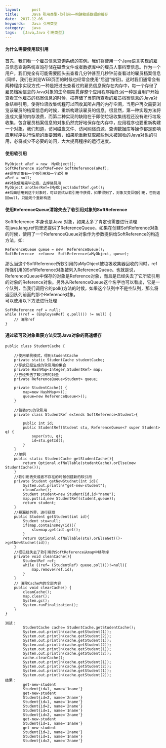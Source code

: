 ```yaml
---
layout:     post
title:      Java 引用类型-软引用——构建敏感数据的缓存
date:  2017-12-06
keywords:   Java 引用类型
category:   java
tags:   [Java,Java 引用类型]
---
```

#### 为什么需要使用软引用
   首先，我们看一个雇员信息查询系统的实例。我们将使用一个Java语言实现的雇员信息查询系统查询存储在磁盘文件或者数据库中的雇员人事档案信息。作为一个用户，我们完全有可能需要回头去查看几分钟甚至几秒钟前查看过的雇员档案信息(同样，我们在浏览WEB页面的时候也经常会使用“后退”按钮)。这时我们通常会有两种程序实现方式:一种是把过去查看过的雇员信息保存在内存中，每一个存储了雇员档案信息的Java对象的生命周期贯穿整个应用程序始终;另一种是当用户开始查看其他雇员的档案信息的时候，把存储了当前所查看的雇员档案信息的Java对象结束引用，使得垃圾收集线程可以回收其所占用的内存空间，当用户再次需要浏览该雇员的档案信息的时候，重新构建该雇员的信息。很显然，第一种实现方法将造成大量的内存浪费，而第二种实现的缺陷在于即使垃圾收集线程还没有进行垃圾收集，包含雇员档案信息的对象仍然完好地保存在内存中，应用程序也要重新构建一个对象。我们知道，访问磁盘文件、访问网络资源、查询数据库等操作都是影响应用程序执行性能的重要因素，如果能重新获取那些尚未被回收的Java对象的引用，必将减少不必要的访问，大大提高程序的运行速度。  
     
####   使用软引用
```
MyObject aRef = new  MyObject();
SoftReference aSoftRef=new SoftReference(aRef);
##现在对象有一个强引用和一个软引用
aRef = null;
##对象使用完毕之后，去掉强引用
MyObject anotherRef=(MyObject)aSoftRef.get();
##后面想用到这个对象时，可以尝试从软引用中获得，如果得到了，对象又变回强引用，否则返回null，只能呢个重新构造
```
####  使用ReferenceQueue清除失去了软引用对象的SoftReference  
SoftReference 本身也是Java 对象，如果太多了肯定也需要进行清理    
在java.lang.ref包里还提供了ReferenceQueue。如果在创建SoftReference对象的时候，使用了一个ReferenceQueue对象作为参数提供给SoftReference的构造方法，如:
```
ReferenceQueue queue = new  ReferenceQueue();
SoftReference  ref=new  SoftReference(aMyObject, queue);
```
那么当这个SoftReference所软引用的aMyOhject被垃圾收集器回收的同时，ref所强引用的SoftReference对象被列入ReferenceQueue。也就是说，ReferenceQueue中保存的对象是Reference对象，而且是已经失去了它所软引用的对象的Reference对象。另外从ReferenceQueue这个名字也可以看出，它是一个队列，当我们调用它的poll()方法的时候，如果这个队列中不是空队列，那么将返回队列前面的那个Reference对象。  
可以使用以下方法进行处理  
```
SoftReference ref = null;
while ((ref = (EmployeeRef) q.poll()) != null) {
    // 清除ref
}
```
####   通过软可及对象重获方法实现Java对象的高速缓存
```
public class StudentCache {

    //使用单例模式，得到studentCache
    private static StudentCache studentCache;
    //存放已经生成的软引用的集合
    private HashMap<Integer,StudentRef> map;
    //已经失去了软引用的对垒
    private ReferenceQueue<Student> queue;

    private StudentCache() {
        map=new HashMap<>();
        queue=new ReferenceQueue<>();
    }

    //包装stu的软引用
    private class StudentRef extends SoftReference<Student>{

        public int id;
        public StudentRef(Student stu, ReferenceQueue<? super Student> q) {
            super(stu, q);
            id=stu.getId();
        }
    }
    //单例
    public static StudentCache getStudentCache(){
        return Optional.ofNullable(studentCache).orElse(new StudentCache());
    }
    //软引用丢失或者不存在的时候创建新的软引用
    private Student getNewStudnet(int id){
        System.out.println("get-new-student");
        cleanCache();
        Student student=new Student(id,id+"name");
        map.put(id,new StudentRef(student,queue));
        return student;
    }
    //暴漏给外界，进行获取
    public Student getStudent(int id){
        Student stu=null;
        if(map.containsKey(id)){
            stu=map.get(id).get();
        }
        return Optional.ofNullable(stu).orElseGet(()->getNewStudnet(id));
    }
    //把已经失去了软引用的SoftReference从map中移除掉
    private void cleanCache(){
        StudentRef ref;
        while ((ref= (StudentRef) queue.poll())!=null){
            map.remove(ref.id);
        }
    }
    // 清除Cache内的全部内容
    public void clearCache() {
        cleanCache();
        map.clear();
        System.gc();
        System.runFinalization();
    }
}

测试：
        StudentCache cache= StudentCache.getStudentCache();
        System.out.println(cache.getStudent(1));
        System.out.println(cache.getStudent(2));
        System.out.println(cache.getStudent(1));
        System.out.println(cache.getStudent(2));
        System.out.println(cache.getStudent(1));
        System.out.println(cache.getStudent(2));
        cache.clearCache();
        System.out.println(cache.getStudent(1));
        System.out.println(cache.getStudent(2));
        System.out.println(cache.getStudent(1));
        System.out.println(cache.getStudent(2));
结果：
        get-new-student
        Student{id=1, name='1name'}
        get-new-student
        Student{id=2, name='2name'}
        Student{id=1, name='1name'}
        Student{id=2, name='2name'}
        Student{id=1, name='1name'}
        Student{id=2, name='2name'}
        get-new-student
        Student{id=1, name='1name'}
        get-new-student
        Student{id=2, name='2name'}
        Student{id=1, name='1name'}
        Student{id=2, name='2name'}
```













